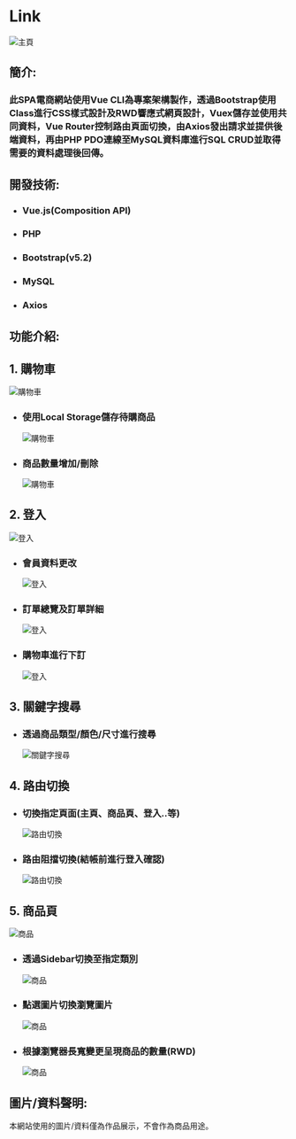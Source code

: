 Link
===
![主頁](./image/main.png "主頁")

簡介:
---

 ### 此SPA電商網站使用Vue CLI為專案架構製作，透過Bootstrap使用Class進行CSS樣式設計及RWD響應式網頁設計，Vuex儲存並使用共同資料，Vue Router控制路由頁面切換，由Axios發出請求並提供後端資料，再由PHP PDO連線至MySQL資料庫進行SQL CRUD並取得需要的資料處理後回傳。

開發技術:
---

- ### Vue.js(Composition API)
- ### PHP
- ### Bootstrap(v5.2)
- ### MySQL
- ### Axios

功能介紹:
---

## 1. 購物車
![購物車](./image/cart.png "購物車")
- ### 使用Local Storage儲存待購商品
    ![購物車](./image/cart1.png "Local Storage儲存商品")
- ### 商品數量增加/刪除
    ![購物車](./image/cart2.png "商品數量增加or刪除")
## 2. 登入
![登入](./image/login1.png "登入")
- ### 會員資料更改
    ![登入](./image/login2.png "會員資料更改")
- ### 訂單總覽及訂單詳細
    ![登入](./image/login3.png "訂單詳細")
- ### 購物車進行下訂
    ![登入](./image/login4.png "下訂")
## 3. 關鍵字搜尋
- ### 透過商品類型/顏色/尺寸進行搜尋
    ![關鍵字搜尋](./image/search.png "搜尋關鍵字")
## 4. 路由切換
- ### 切換指定頁面(主頁、商品頁、登入..等)
    ![路由切換](./image/router1.png "切換路由")
- ### 路由阻擋切換(結帳前進行登入確認)
    ![路由切換](./image/router2.png "結帳前路由判斷是否登入")
## 5. 商品頁
![商品](./image/product1.png "商品頁")
- ### 透過Sidebar切換至指定類別
    ![商品](./image/product3.png "切換類別查看商品")
- ### 點選圖片切換瀏覽圖片
    ![商品](./image/product2.png "切換顯示主圖")
- ### 根據瀏覽器長寬變更呈現商品的數量(RWD)
    ![商品](./image/product4.png "RWD")
    
圖片/資料聲明:
---
本網站使用的圖片/資料僅為作品展示，不會作為商品用途。
